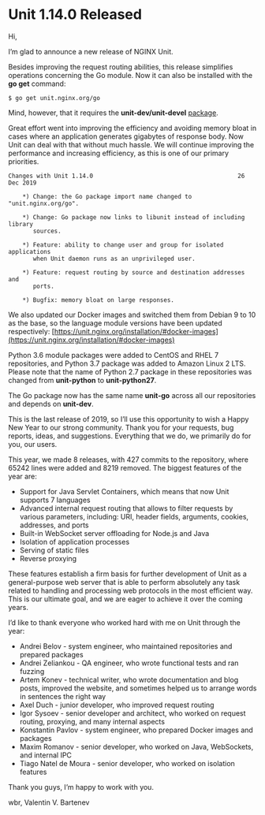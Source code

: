 # Unit 1.14.0 Released

Hi,

I’m glad to announce a new release of NGINX Unit.

Besides improving the request routing abilities, this release simplifies
operations concerning the Go module.  Now it can also be installed with the
**go get** command:

```console
$ go get unit.nginx.org/go
```

Mind, however, that it requires the **unit-dev/unit-devel** [package](https://unit.nginx.org/installation/#official-packages).

Great effort went into improving the efficiency and avoiding memory bloat in
cases where an application generates gigabytes of response body.  Now Unit can
deal with that without much hassle.  We will continue improving the performance
and increasing efficiency, as this is one of our primary priorities.

```none
Changes with Unit 1.14.0                                         26 Dec 2019

    *) Change: the Go package import name changed to "unit.nginx.org/go".

    *) Change: Go package now links to libunit instead of including library
       sources.

    *) Feature: ability to change user and group for isolated applications
       when Unit daemon runs as an unprivileged user.

    *) Feature: request routing by source and destination addresses and
       ports.

    *) Bugfix: memory bloat on large responses.
```

We also updated our Docker images and switched them from Debian 9 to 10 as the
base, so the language module versions have been updated respectively:
[https://unit.nginx.org/installation/#docker-images](https://unit.nginx.org/installation/#docker-images)

Python 3.6 module packages were added to CentOS and RHEL 7 repositories,
and Python 3.7 package was added to Amazon Linux 2 LTS.  Please note that
the name of Python 2.7 package in these repositories was changed from
**unit-python** to **unit-python27**.

The Go package now has the same name **unit-go** across all our
repositories and depends on **unit-dev**.

This is the last release of 2019, so I’ll use this opportunity to wish
a Happy New Year to our strong community.  Thank you for your requests,
bug reports, ideas, and suggestions.  Everything that we do, we primarily
do for you, our users.

This year, we made 8 releases, with 427 commits to the repository, where 65242
lines were added and 8219 removed.  The biggest features of the year are:

- Support for Java Servlet Containers, which means that now Unit supports
  7 languages
- Advanced internal request routing that allows to filter requests by various
  parameters, including: URI, header fields, arguments, cookies, addresses,
  and ports
- Built-in WebSocket server offloading for Node.js and Java
- Isolation of application processes
- Serving of static files
- Reverse proxying

These features establish a firm basis for further development of Unit as a
general-purpose web server that is able to perform absolutely any task related
to handling and processing web protocols in the most efficient way.  This is
our ultimate goal, and we are eager to achieve it over the coming years.

I’d like to thank everyone who worked hard with me on Unit through the year:

- Andrei Belov - system engineer, who maintained repositories and prepared
  packages
- Andrei Zeliankou - QA engineer, who wrote functional tests and ran fuzzing
- Artem Konev - technical writer, who wrote documentation and blog posts,
  improved the website, and sometimes helped us to arrange
  words in sentences the right way
- Axel Duch - junior developer, who improved request routing
- Igor Sysoev - senior developer and architect, who worked on request routing,
  proxying, and many internal aspects
- Konstantin Pavlov - system engineer, who prepared Docker images and packages
- Maxim Romanov - senior developer, who worked on Java, WebSockets,
  and internal IPC
- Tiago Natel de Moura - senior developer, who worked on isolation features

Thank you guys, I’m happy to work with you.

wbr, Valentin V. Bartenev

